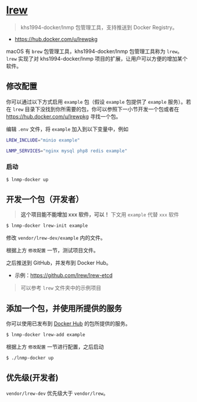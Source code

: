 # [lrew](https://github.com/lrew)

> khs1994-docker/lnmp 包管理工具，支持推送到 Docker Registry。

* https://hub.docker.com/u/lrewpkg

macOS 有 `brew` 包管理工具，khs1994-docker/lnmp 包管理工具称为 `lrew`。`lrew` 实现了对 khs1994-docker/lnmp 项目的扩展，让用户可以方便的增加某个软件。

## 修改配置

你可以通过以下方式启用 `example` 包（假设 `example` 包提供了 `example` 服务）。若在 `lrew` 目录下没找到你所需要的包，你可以参照下一小节开发一个包或者在 https://hub.docker.com/u/lrewpkg 寻找一个包。

编辑 `.env` 文件，将 `example` 加入到以下变量中，例如

```bash
LREW_INCLUDE="minio example"

LNMP_SERVICES="nginx mysql php8 redis example"
```

### 启动

```bash
$ lnmp-docker up
```

## 开发一个包（开发者）

> **这个项目能不能增加 xxx 软件，可以！** 下文用 `example` 代替 `xxx` 软件

```bash
$ lnmp-docker lrew-init example
```

修改 `vendor/lrew-dev/example` 内的文件。

根据上方 `修改配置` 一节，测试项目文件。

之后推送到 GitHub，并发布到 Docker Hub。

* 示例：https://github.com/lrew/lrew-etcd

> 可以参考 `lrew` 文件夹中的示例项目

## 添加一个包，并使用所提供的服务

你可以使用已发布到 [Docker Hub](https://hub.docker.com/u/lrewpkg) 的包所提供的服务。

```bash
$ lnmp-docker lrew-add example
```

根据上方 `修改配置` 一节进行配置，之后启动

```bash
$ ./lnmp-docker up
```

## 优先级(开发者)

`vendor/lrew-dev` 优先级大于 `vendor/lrew`。
